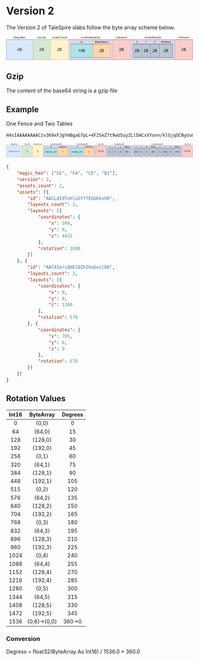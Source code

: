 # Version 2

The Version 2 of TaleSpire slabs follow the byte array scheme below.

![version_size](./../docs/images/version2size.png)

## Gzip
The content of the base64 string is a gzip file

## Example

One Fence and Two Tables

```
H4sIAAAAAAAACzv369xFJgYmBgaG7pL+4F2SeZ7t9wUSuyZLlDACxXYovn/klGjqOCNyUuOKTWF/QOr6gRIBgg4sQCZDAKsDkzQziOUAlAIAoQYiAEwAAAA=
```

![title](./../docs/images/version2example.png)

```json
{
	"magic_hex": ["CE", "FA", "CE", "D1"],
	"version": 2,
	"assets_count": 2,
	"assets": [{
		"id": "AACLdI9TuhluSYffEGGKkxh0",
		"layouts_count": 1,
		"layouts": [{
			"coordinates": {
				"x": 399,
				"y": 0,
				"z": 4432
			},
			"rotation": 1088
		}]
	}, {
		"id": "AAC4Ie/iQmE1QZhZkoGoslb8",
		"layouts_count": 2,
		"layouts": [{
			"coordinates": {
				"x": 0,
				"y": 0,
				"z": 1360
			},
			"rotation": 576
		}, {
			"coordinates": {
				"x": 795,
				"y": 0,
				"z": 0
			},
			"rotation": 576
		}]
	}]
}
```

## Rotation Values
| Int16 | ByteArray | Degrees |
| :---: | :---: |:---:| 
| 0 | {0,0} | 0 |
| 64 | {64,0} | 15 |
| 128 | {128,0} | 30 |
| 192 | {192,0} | 45 |
| 256 | {0,1} | 60 |
| 320 | {64,1} | 75 |
| 384 | {128,1} | 90 |
| 448 | {192,1} | 105 |
| 515 | {0,2} | 120 |
| 576 | {64,2} | 135 |
| 640 | {128,2} | 150 |
| 704 | {192,2} | 165 |
| 768 | {0,3} | 180 |
| 832 | {64,3} | 195 |
| 896 | {128,3} | 210 |
| 960 | {192,3} | 225 |
| 1024 | {0,4} | 240 |
| 1088 | {64,4} | 255 |
| 1152 | {128,4} | 270 |
| 1216 | {192,4} | 285 |
| 1280 | {0,5} | 300 |
| 1344 | {64,5} | 315 |
| 1408 | {128,5} | 330 |
| 1472 | {192,5} | 345 |
| 1536 | {0,6}->{0,0} | 360->0 |

### Conversion
Degress = float32(ByteArray As Int16) / 1536.0 * 360.0